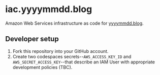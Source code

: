 # iac.yyyymmdd.blog

Amazon Web Services infrastructure as code for [yyyymmdd.blog](https://www.yyyymmdd.blog).

## Developer setup

1. Fork this repository into your GitHub account.
1. Create two codespaces secrets--`AWS_ACCESS_KEY_ID` and `AWS_SECRET_ACCESS_KEY`--that describe an IAM User with appropriate development policies (TBC).

